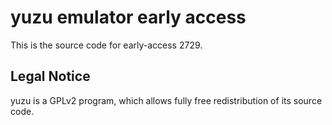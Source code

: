 yuzu emulator early access
=============

This is the source code for early-access 2729.

## Legal Notice

yuzu is a GPLv2 program, which allows fully free redistribution of its source code.